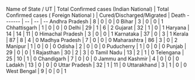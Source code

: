 Name of State / UT | Total Confirmed cases (Indian National) | Total Confirmed cases ( Foreign National ) | Cured/Discharged/Migrated | Death
------- | -- | -- | --
Andhra Pradesh | 8 | 0 | 0 | 0
Bihar | 3 | 0 | 0 | 1
Chhattisgarh | 1 | 0 | 0 | 0
Delhi | 29 | 1 | 6 | 2
Gujarat | 32 | 1 | 0 | 1
Haryana | 14 | 14 | 11 | 0
Himachal Pradesh | 3 | 0 | 0 | 1
Karnataka | 37 | 0 | 3 | 1
Kerala | 87 | 8 | 4 | 0
Madhya Pradesh | 7 | 0 | 0 | 0
Maharashtra | 86 | 3 | 0 | 2
Manipur | 1 | 0 | 0 | 0
Odisha | 2 | 0 | 0 | 0
Puducherry | 1 | 0 | 0 | 0
Punjab | 29 | 0 | 0 | 1
Rajasthan | 30 | 2 | 3 | 0
Tamil Nadu | 13 | 2 | 1 | 0
Telengana | 25 | 10 | 1 | 0
Chandigarh | 7 | 0 | 0 | 0
Jammu and Kashmir | 4 | 0 | 0 | 0
Ladakh | 13 | 0 | 0 | 0
Uttar Pradesh | 32 | 1 | 11 | 0
Uttarakhand | 3 | 1 | 0 | 0
West Bengal | 9 | 0 | 0 | 1
